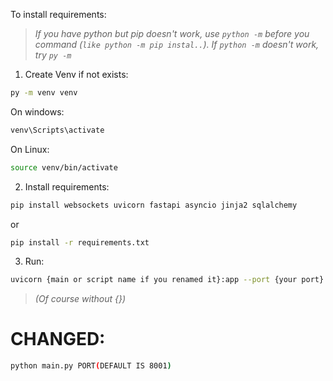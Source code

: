 To install requirements:
> *If you have python but pip doesn't work, use `python -m` before you command (`like python -m pip instal..`). If `python -m` doesn't work, try `py -m`*
1. Create Venv if not exists:
```bash
py -m venv venv
```
On windows:
```bash
venv\Scripts\activate
```
On Linux:
```bash
source venv/bin/activate
```

2. Install requirements:
```bash
pip install websockets uvicorn fastapi asyncio jinja2 sqlalchemy
```
or
```bash
pip install -r requirements.txt
```

3. Run:
```bash
uvicorn {main or script name if you renamed it}:app --port {your port} --host 0.0.0.0
```
> *(Of course without {})*
# CHANGED:
```bash
python main.py PORT(DEFAULT IS 8001)
```
